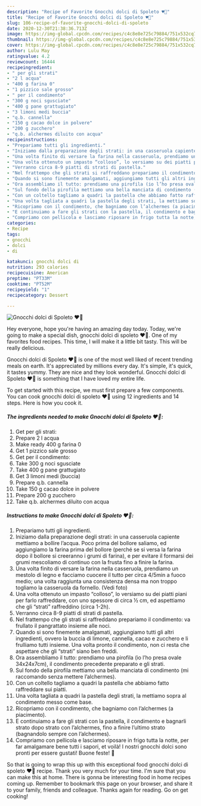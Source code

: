 ```yaml
---
description: "Recipe of Favorite Gnocchi dolci di Spoleto ♥🎄"
title: "Recipe of Favorite Gnocchi dolci di Spoleto ♥🎄"
slug: 106-recipe-of-favorite-gnocchi-dolci-di-spoleto
date: 2020-12-30T21:38:36.713Z
image: https://img-global.cpcdn.com/recipes/c4c8e8e725c79884/751x532cq70/gnocchi-dolci-di-spoleto-♥🎄-recipe-main-photo.jpg
thumbnail: https://img-global.cpcdn.com/recipes/c4c8e8e725c79884/751x532cq70/gnocchi-dolci-di-spoleto-♥🎄-recipe-main-photo.jpg
cover: https://img-global.cpcdn.com/recipes/c4c8e8e725c79884/751x532cq70/gnocchi-dolci-di-spoleto-♥🎄-recipe-main-photo.jpg
author: Lulu May
ratingvalue: 4.2
reviewcount: 16444
recipeingredient:
- " per gli strati"
- "2 l acqua"
- "400 g farina 0"
- "1 pizzico sale grosso"
- " per il condimento"
- "300 g noci sgusciate"
- "400 g pane grattugiato"
- "3 limoni medi buccia"
- "q.b. cannella"
- "150 g cacao dolce in polvere"
- "200 g zucchero"
- "q.b. alchermes diluito con acqua"
recipeinstructions:
- "Prepariamo tutti gli ingredienti."
- "Iniziamo dalla preparazione degli strati: in una casseruola capiente mettiamo a bollire l’acqua. Poco prima del bollore saliamo, ed aggiungiamo la farina prima del bollore (perché se si versa la farina dopo il bollore si creeranno i grumi di farina), e per evitare il formarsi dei grumi mescoliamo di continuo con la frusta fino a finire la farina."
- "Una volta finito di versare la farina nella casseruola, prendiamo un mestolo di legno e facciamo cuocere il tutto per circa 4/5min a fuoco medio; una volta raggiunta una consistenza densa ma non troppo togliamo la casseruola da fornello. (Vedi foto)"
- "Una volta ottenuto un impasto “colloso”, lo versiamo su dei piatti piani per farlo raffreddare, con uno spessore di circa ½ cm, ed aspettiamo che gli “strati” raffreddino (circa 1-2h)."
- "Verranno circa 8-9 piatti di strati di pastella."
- "Nel frattempo che gli strati si raffreddano prepariamo il condimento: va frullato il pangrattato insieme alle noci."
- "Quando si sono finemente amalgamati, aggiungiamo tutti gli altri ingredienti, ovvero la buccia di limone, cannella, cacao e zucchero e li frulliamo tutti insieme. Una volta pronto il condimento, non ci resta che aspettare che gli “strati” siano ben freddi."
- "Ora assembliamo il tutto: prendiamo una pirofila (io l’ho presa ovale 34x24x7cm), il condimento precedente preparato e gli strati."
- "Sul fondo della pirofila mettiamo una bella manciata di condimento (mi raccomando senza mettere l’alchermes)."
- "Con un coltello tagliamo a quadri la pastella che abbiamo fatto raffreddare sui piatti."
- "Una volta tagliata a quadri la pastella degli strati, la mettiamo sopra al condimento messo come base."
- "Ricopriamo con il condimento, che bagniamo con l’alchermes (a piacimento)."
- "E continuiamo a fare gli strati con la pastella, il condimento e bagnarli strato dopo strato con l’alchermes, fino a finire l’ultimo strato (bagnandolo sempre con l’alchermes)."
- "Compriamo con pellicola e lasciamo riposare in frigo tutta la notte, per far amalgamare bene tutti i sapori, et voilà! I nostri gnocchi dolci sono pronti per essere gustati! Buone feste! 🎄"
categories:
- Recipe
tags:
- gnocchi
- dolci
- di

katakunci: gnocchi dolci di 
nutrition: 293 calories
recipecuisine: American
preptime: "PT33M"
cooktime: "PT52M"
recipeyield: "1"
recipecategory: Dessert

---
```



![Gnocchi dolci di Spoleto ♥🎄](https://img-global.cpcdn.com/recipes/c4c8e8e725c79884/751x532cq70/gnocchi-dolci-di-spoleto-♥🎄-recipe-main-photo.jpg)

Hey everyone, hope you're having an amazing day today. Today, we're going to make a special dish, gnocchi dolci di spoleto ♥🎄. One of my favorites food recipes. This time, I will make it a little bit tasty. This will be really delicious.

Gnocchi dolci di Spoleto ♥🎄 is one of the most well liked of recent trending meals on earth. It's appreciated by millions every day. It's simple, it's quick, it tastes yummy. They are nice and they look wonderful. Gnocchi dolci di Spoleto ♥🎄 is something that I have loved my entire life.




To get started with this recipe, we must first prepare a few components. You can cook gnocchi dolci di spoleto ♥🎄 using 12 ingredients and 14 steps. Here is how you cook it.

<!--inarticleads1-->

##### The ingredients needed to make Gnocchi dolci di Spoleto ♥🎄:

1. Get  per gli strati:
1. Prepare 2 l acqua
1. Make ready 400 g farina 0
1. Get 1 pizzico sale grosso
1. Get  per il condimento:
1. Take 300 g noci sgusciate
1. Take 400 g pane grattugiato
1. Get 3 limoni medi (buccia)
1. Prepare q.b. cannella
1. Take 150 g cacao dolce in polvere
1. Prepare 200 g zucchero
1. Take q.b. alchermes diluito con acqua




<!--inarticleads2-->

##### Instructions to make Gnocchi dolci di Spoleto ♥🎄:

1. Prepariamo tutti gli ingredienti.
1. Iniziamo dalla preparazione degli strati: in una casseruola capiente mettiamo a bollire l’acqua. Poco prima del bollore saliamo, ed aggiungiamo la farina prima del bollore (perché se si versa la farina dopo il bollore si creeranno i grumi di farina), e per evitare il formarsi dei grumi mescoliamo di continuo con la frusta fino a finire la farina.
1. Una volta finito di versare la farina nella casseruola, prendiamo un mestolo di legno e facciamo cuocere il tutto per circa 4/5min a fuoco medio; una volta raggiunta una consistenza densa ma non troppo togliamo la casseruola da fornello. (Vedi foto)
1. Una volta ottenuto un impasto “colloso”, lo versiamo su dei piatti piani per farlo raffreddare, con uno spessore di circa ½ cm, ed aspettiamo che gli “strati” raffreddino (circa 1-2h).
1. Verranno circa 8-9 piatti di strati di pastella.
1. Nel frattempo che gli strati si raffreddano prepariamo il condimento: va frullato il pangrattato insieme alle noci.
1. Quando si sono finemente amalgamati, aggiungiamo tutti gli altri ingredienti, ovvero la buccia di limone, cannella, cacao e zucchero e li frulliamo tutti insieme. Una volta pronto il condimento, non ci resta che aspettare che gli “strati” siano ben freddi.
1. Ora assembliamo il tutto: prendiamo una pirofila (io l’ho presa ovale 34x24x7cm), il condimento precedente preparato e gli strati.
1. Sul fondo della pirofila mettiamo una bella manciata di condimento (mi raccomando senza mettere l’alchermes).
1. Con un coltello tagliamo a quadri la pastella che abbiamo fatto raffreddare sui piatti.
1. Una volta tagliata a quadri la pastella degli strati, la mettiamo sopra al condimento messo come base.
1. Ricopriamo con il condimento, che bagniamo con l’alchermes (a piacimento).
1. E continuiamo a fare gli strati con la pastella, il condimento e bagnarli strato dopo strato con l’alchermes, fino a finire l’ultimo strato (bagnandolo sempre con l’alchermes).
1. Compriamo con pellicola e lasciamo riposare in frigo tutta la notte, per far amalgamare bene tutti i sapori, et voilà! I nostri gnocchi dolci sono pronti per essere gustati! Buone feste! 🎄




So that is going to wrap this up with this exceptional food gnocchi dolci di spoleto ♥🎄 recipe. Thank you very much for your time. I'm sure that you can make this at home. There is gonna be interesting food in home recipes coming up. Remember to bookmark this page on your browser, and share it to your family, friends and colleague. Thanks again for reading. Go on get cooking!
